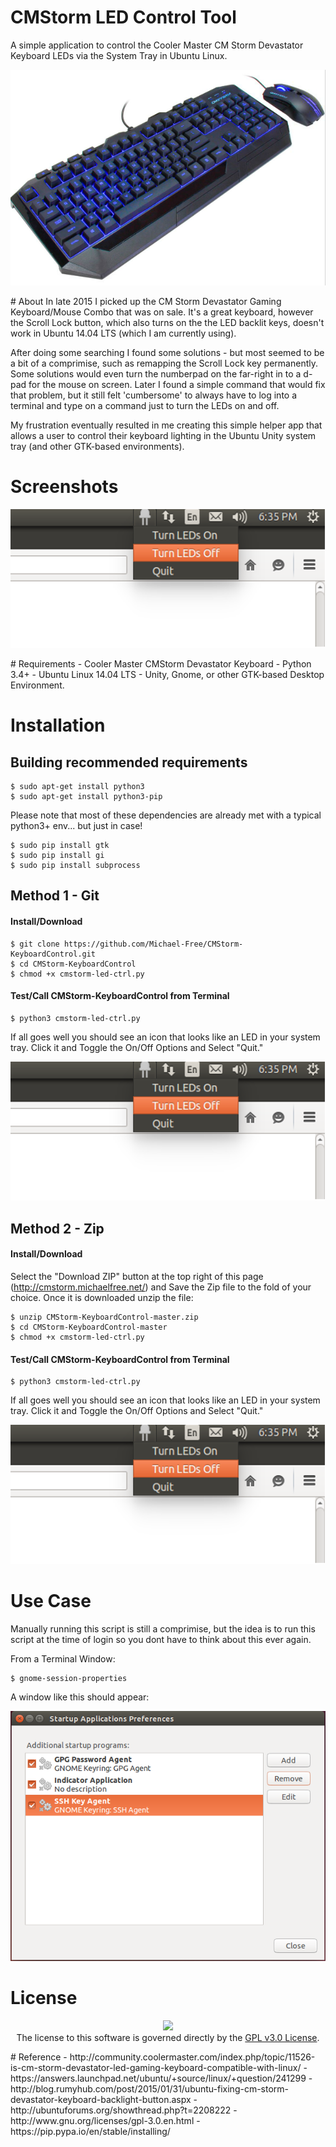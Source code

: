 # CMStorm LED Control Tool
A simple application to control the Cooler Master CM Storm Devastator Keyboard LEDs via the System Tray in Ubuntu Linux.
<p align="center">
<img src = "https://raw.githubusercontent.com/Michael-Free/CMStorm-KeyboardControl/master/CMStormDevastator.png">
</p>
# About
In late 2015 I picked up the CM Storm Devastator Gaming Keyboard/Mouse Combo that was on sale.  It's a great keyboard, however the Scroll Lock button, which also turns on the the LED backlit keys, doesn't work in Ubuntu 14.04 LTS (which I am currently using).  

After doing some searching I found some solutions - but most seemed to be a bit of a comprimise, such as remapping the Scroll Lock key permanently. Some solutions would even turn the numberpad on the far-right in to a d-pad for the mouse on screen.  Later I found a simple command that would fix that problem, but it still felt 'cumbersome' to always have to log into a terminal and type on a command just to turn the LEDs on and off.

My frustration eventually resulted in me creating this simple helper app that allows a user to control their keyboard lighting in the Ubuntu Unity system tray (and other GTK-based environments). 

# Screenshots
<p align="center">
<img src = "https://raw.githubusercontent.com/Michael-Free/CMStorm-KeyboardControl/master/Screenshot.png">
</p>
# Requirements
- Cooler Master CMStorm Devastator Keyboard
- Python 3.4+
- Ubuntu Linux 14.04 LTS
- Unity, Gnome, or other GTK-based Desktop Environment.

# Installation
## Building recommended requirements 

    $ sudo apt-get install python3
    $ sudo apt-get install python3-pip

Please note that most of these dependencies are already met with a typical python3+ env... but just in case!

    $ sudo pip install gtk
    $ sudo pip install gi
    $ sudo pip install subprocess

## Method 1 - Git
#### Install/Download

    $ git clone https://github.com/Michael-Free/CMStorm-KeyboardControl.git
    $ cd CMStorm-KeyboardControl
    $ chmod +x cmstorm-led-ctrl.py

#### Test/Call CMStorm-KeyboardControl from Terminal

    $ python3 cmstorm-led-ctrl.py 

If all goes well you should see an icon that looks like an LED in your system tray. Click it and Toggle the On/Off Options and Select "Quit."

<p align="center">
<img src = "https://raw.githubusercontent.com/Michael-Free/CMStorm-KeyboardControl/master/Screenshot.png">
</p>

## Method 2 - Zip
#### Install/Download
Select the "Download ZIP" button at the top right of this page (http://cmstorm.michaelfree.net/) and Save the Zip file to the fold of your choice.  Once it is downloaded unzip the file:

    $ unzip CMStorm-KeyboardControl-master.zip
    $ cd CMStorm-KeyboardControl-master
    $ chmod +x cmstorm-led-ctrl.py

#### Test/Call CMStorm-KeyboardControl from Terminal

    $ python3 cmstorm-led-ctrl.py 

If all goes well you should see an icon that looks like an LED in your system tray. Click it and Toggle the On/Off Options and Select "Quit."

<p align="center">
<img src = "https://raw.githubusercontent.com/Michael-Free/CMStorm-KeyboardControl/master/Screenshot.png">
</p>

# Use Case
Manually running this script is still a comprimise, but the idea is to run this script at the time of login so you dont have to think about this ever again. 

From a Terminal Window:

    $ gnome-session-properties

A window like this should appear:

<img src="https://raw.githubusercontent.com/Michael-Free/CMStorm-KeyboardControl/master/gnome-session-00.png">


# License
<p align="center">
<img src="http://www.gnu.org/graphics/heckert_gnu.small.png"><br>
The license to this software is governed directly by the <a href="http://www.gnu.org/licenses/gpl-3.0.en.html">GPL v3.0 License</a>.
</p>
# Reference 
- http://community.coolermaster.com/index.php/topic/11526-is-cm-storm-devastator-led-gaming-keyboard-compatible-with-linux/
- https://answers.launchpad.net/ubuntu/+source/linux/+question/241299
- http://blog.rumyhub.com/post/2015/01/31/ubuntu-fixing-cm-storm-devastator-keyboard-backlight-button.aspx
- http://ubuntuforums.org/showthread.php?t=2208222
- http://www.gnu.org/licenses/gpl-3.0.en.html
- https://pip.pypa.io/en/stable/installing/


